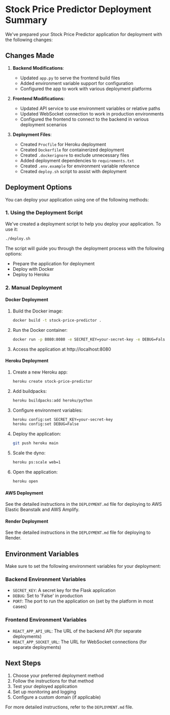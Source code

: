 # Stock Price Predictor Deployment Summary

We've prepared your Stock Price Predictor application for deployment with the following changes:

## Changes Made

1. **Backend Modifications**:
   - Updated `app.py` to serve the frontend build files
   - Added environment variable support for configuration
   - Configured the app to work with various deployment platforms

2. **Frontend Modifications**:
   - Updated API service to use environment variables or relative paths
   - Updated WebSocket connection to work in production environments
   - Configured the frontend to connect to the backend in various deployment scenarios

3. **Deployment Files**:
   - Created `Procfile` for Heroku deployment
   - Created `Dockerfile` for containerized deployment
   - Created `.dockerignore` to exclude unnecessary files
   - Added deployment dependencies to `requirements.txt`
   - Created `.env.example` for environment variable reference
   - Created `deploy.sh` script to assist with deployment

## Deployment Options

You can deploy your application using one of the following methods:

### 1. Using the Deployment Script

We've created a deployment script to help you deploy your application. To use it:

```bash
./deploy.sh
```

The script will guide you through the deployment process with the following options:
- Prepare the application for deployment
- Deploy with Docker
- Deploy to Heroku

### 2. Manual Deployment

#### Docker Deployment

1. Build the Docker image:
   ```bash
   docker build -t stock-price-predictor .
   ```

2. Run the Docker container:
   ```bash
   docker run -p 8080:8080 -e SECRET_KEY=your-secret-key -e DEBUG=False stock-price-predictor
   ```

3. Access the application at http://localhost:8080

#### Heroku Deployment

1. Create a new Heroku app:
   ```bash
   heroku create stock-price-predictor
   ```

2. Add buildpacks:
   ```bash
   heroku buildpacks:add heroku/python
   ```

3. Configure environment variables:
   ```bash
   heroku config:set SECRET_KEY=your-secret-key
   heroku config:set DEBUG=False
   ```

4. Deploy the application:
   ```bash
   git push heroku main
   ```

5. Scale the dyno:
   ```bash
   heroku ps:scale web=1
   ```

6. Open the application:
   ```bash
   heroku open
   ```

#### AWS Deployment

See the detailed instructions in the `DEPLOYMENT.md` file for deploying to AWS Elastic Beanstalk and AWS Amplify.

#### Render Deployment

See the detailed instructions in the `DEPLOYMENT.md` file for deploying to Render.

## Environment Variables

Make sure to set the following environment variables for your deployment:

### Backend Environment Variables

- `SECRET_KEY`: A secret key for the Flask application
- `DEBUG`: Set to 'False' in production
- `PORT`: The port to run the application on (set by the platform in most cases)

### Frontend Environment Variables

- `REACT_APP_API_URL`: The URL of the backend API (for separate deployments)
- `REACT_APP_SOCKET_URL`: The URL for WebSocket connections (for separate deployments)

## Next Steps

1. Choose your preferred deployment method
2. Follow the instructions for that method
3. Test your deployed application
4. Set up monitoring and logging
5. Configure a custom domain (if applicable)

For more detailed instructions, refer to the `DEPLOYMENT.md` file. 